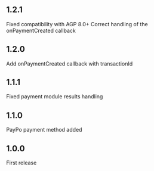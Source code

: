 ## 1.2.1
Fixed compatibility with AGP 8.0+
Correct handling of the onPaymentCreated callback

## 1.2.0
Add onPaymentCreated callback with transactionId

## 1.1.1
Fixed payment module results handling

## 1.1.0
PayPo payment method added

## 1.0.0
First release